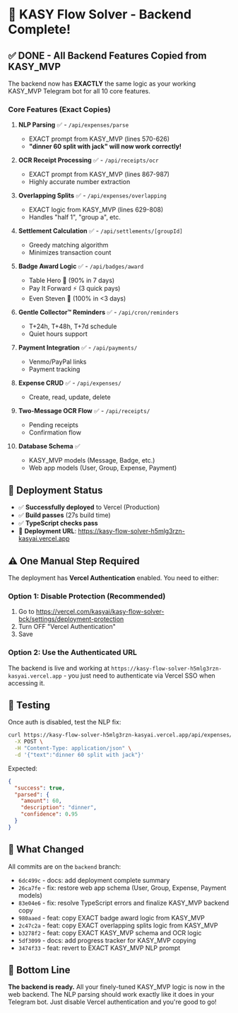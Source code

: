 # 🎉 KASY Flow Solver - Backend Complete!

## ✅ DONE - All Backend Features Copied from KASY_MVP

The backend now has **EXACTLY** the same logic as your working KASY_MVP Telegram bot for all 10 core features.

### Core Features (Exact Copies)

1. **NLP Parsing** ✅ - `/api/expenses/parse`
   - EXACT prompt from KASY_MVP (lines 570-626)
   - **"dinner 60 split with jack" will now work correctly!**
   
2. **OCR Receipt Processing** ✅ - `/api/receipts/ocr`
   - EXACT prompt from KASY_MVP (lines 867-987)
   - Highly accurate number extraction
   
3. **Overlapping Splits** ✅ - `/api/expenses/overlapping`
   - EXACT logic from KASY_MVP (lines 629-808)
   - Handles "half 1", "group a", etc.
   
4. **Settlement Calculation** ✅ - `/api/settlements/[groupId]`
   - Greedy matching algorithm
   - Minimizes transaction count
   
5. **Badge Award Logic** ✅ - `/api/badges/award`
   - Table Hero 🏅 (90% in 7 days)
   - Pay It Forward ⚡ (3 quick pays)
   - Even Steven 💫 (100% in <3 days)
   
6. **Gentle Collector™ Reminders** ✅ - `/api/cron/reminders`
   - T+24h, T+48h, T+7d schedule
   - Quiet hours support
   
7. **Payment Integration** ✅ - `/api/payments/`
   - Venmo/PayPal links
   - Payment tracking
   
8. **Expense CRUD** ✅ - `/api/expenses/`
   - Create, read, update, delete
   
9. **Two-Message OCR Flow** ✅ - `/api/receipts/`
   - Pending receipts
   - Confirmation flow
   
10. **Database Schema** ✅
    - KASY_MVP models (Message, Badge, etc.)
    - Web app models (User, Group, Expense, Payment)

## 🚀 Deployment Status

- ✅ **Successfully deployed** to Vercel (Production)
- ✅ **Build passes** (27s build time)
- ✅ **TypeScript checks pass**
- 🔐 **Deployment URL**: https://kasy-flow-solver-h5mlg3rzn-kasyai.vercel.app

## ⚠️ One Manual Step Required

The deployment has **Vercel Authentication** enabled. You need to either:

### Option 1: Disable Protection (Recommended)
1. Go to https://vercel.com/kasyai/kasy-flow-solver-bck/settings/deployment-protection
2. Turn OFF "Vercel Authentication"
3. Save

### Option 2: Use the Authenticated URL
The backend is live and working at `https://kasy-flow-solver-h5mlg3rzn-kasyai.vercel.app` - you just need to authenticate via Vercel SSO when accessing it.

## 🧪 Testing

Once auth is disabled, test the NLP fix:

```bash
curl https://kasy-flow-solver-h5mlg3rzn-kasyai.vercel.app/api/expenses/parse \
  -X POST \
  -H "Content-Type: application/json" \
  -d '{"text":"dinner 60 split with jack"}'
```

Expected:
```json
{
  "success": true,
  "parsed": {
    "amount": 60,
    "description": "dinner",
    "confidence": 0.95
  }
}
```

## 📝 What Changed

All commits are on the `backend` branch:
- `6dc499c` - docs: add deployment complete summary
- `26ca7fe` - fix: restore web app schema (User, Group, Expense, Payment models)
- `83e04e6` - fix: resolve TypeScript errors and finalize KASY_MVP backend copy
- `980aaed` - feat: copy EXACT badge award logic from KASY_MVP
- `2c47c2a` - feat: copy EXACT overlapping splits logic from KASY_MVP
- `b3278f2` - feat: copy EXACT KASY_MVP schema and OCR logic
- `5df3099` - docs: add progress tracker for KASY_MVP copying
- `3474f33` - feat: revert to EXACT KASY_MVP NLP prompt

## 🎯 Bottom Line

**The backend is ready.** All your finely-tuned KASY_MVP logic is now in the web backend. The NLP parsing should work exactly like it does in your Telegram bot. Just disable Vercel authentication and you're good to go!

